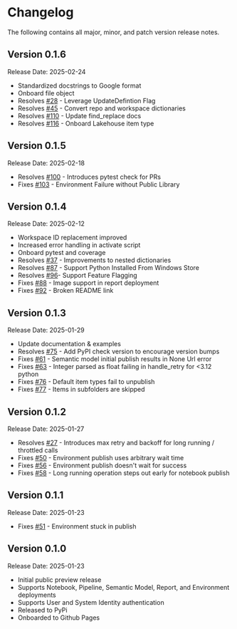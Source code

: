 # Changelog

The following contains all major, minor, and patch version release notes.

## Version 0.1.6

<span class="md-h2-subheader">Release Date: 2025-02-24</span>

-   Standardized docstrings to Google format
-   Onboard file object
-   Resolves [#28](https://github.com/microsoft/fabric-cicd/issues/28) - Leverage UpdateDefintion Flag
-   Resolves [#45](https://github.com/microsoft/fabric-cicd/issues/28) - Convert repo and workspace dictionaries
-   Resolves [#110](https://github.com/microsoft/fabric-cicd/issues/110) - Update find_replace docs
-   Resolves [#116](https://github.com/microsoft/fabric-cicd/issues/116) - Onboard Lakehouse item type

## Version 0.1.5

<span class="md-h2-subheader">Release Date: 2025-02-18</span>

-   Resolves [#100](https://github.com/microsoft/fabric-cicd/issues/100) - Introduces pytest check for PRs
-   Fixes [#103](https://github.com/microsoft/fabric-cicd/issues/103) - Environment Failure without Public Library

## Version 0.1.4

<span class="md-h2-subheader">Release Date: 2025-02-12</span>

-   Workspace ID replacement improved
-   Increased error handling in activate script
-   Onboard pytest and coverage
-   Resolves [#37](https://github.com/microsoft/fabric-cicd/issues/37) - Improvements to nested dictionaries
-   Resolves [#87](https://github.com/microsoft/fabric-cicd/issues/87) - Support Python Installed From Windows Store
-   Resolves [#96](https://github.com/microsoft/fabric-cicd/issues/96)- Support Feature Flagging
-   Fixes [#88](https://github.com/microsoft/fabric-cicd/issues/88) - Image support in report deployment
-   Fixes [#92](https://github.com/microsoft/fabric-cicd/issues/92) - Broken README link

## Version 0.1.3

<span class="md-h2-subheader">Release Date: 2025-01-29</span>

-   Update documentation & examples
-   Resolves [#75](https://github.com/microsoft/fabric-cicd/issues/75) - Add PyPI check version to encourage version bumps
-   Fixes [#61](https://github.com/microsoft/fabric-cicd/issues/61) - Semantic model initial publish results in None Url error
-   Fixes [#63](https://github.com/microsoft/fabric-cicd/issues/63) - Integer parsed as float failing in handle_retry for <3.12 python
-   Fixes [#76](https://github.com/microsoft/fabric-cicd/issues/76) - Default item types fail to unpublish
-   Fixes [#77](https://github.com/microsoft/fabric-cicd/issues/77) - Items in subfolders are skipped

## Version 0.1.2

<span class="md-h2-subheader">Release Date: 2025-01-27</span>

-   Resolves [#27](https://github.com/microsoft/fabric-cicd/issues/27) - Introduces max retry and backoff for long running / throttled calls
-   Fixes [#50](https://github.com/microsoft/fabric-cicd/issues/50) - Environment publish uses arbitrary wait time
-   Fixes [#56](https://github.com/microsoft/fabric-cicd/issues/56) - Environment publish doesn't wait for success
-   Fixes [#58](https://github.com/microsoft/fabric-cicd/issues/58) - Long running operation steps out early for notebook publish

## Version 0.1.1

<span class="md-h2-subheader">Release Date: 2025-01-23</span>

-   Fixes [#51](https://github.com/microsoft/fabric-cicd/issues/51) - Environment stuck in publish

## Version 0.1.0

<span class="md-h2-subheader">Release Date: 2025-01-23</span>

-   Initial public preview release
-   Supports Notebook, Pipeline, Semantic Model, Report, and Environment deployments
-   Supports User and System Identity authentication
-   Released to PyPi
-   Onboarded to Github Pages
